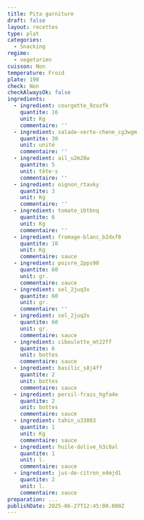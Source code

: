 ```yaml
---
title: Pita garniture
draft: false
layout: recettes
type: plat
categories:
  - Snacking
regime:
  - vegetarien
cuisson: Non
temperature: Froid
plate: 190
check: Non
checkAlwaysOk: false
ingredients:
  - ingredient: courgette_9zozfk
    quantite: 16
    unit: Kg
    commentaire: ''
  - ingredient: salade-verte-chene_cg3wgm
    quantite: 30
    unit: unité
    commentaire: ''
  - ingredient: ail_u2m28w
    quantite: 5
    unit: tête·s
    commentaire: ''
  - ingredient: oignon_rtavky
    quantite: 3
    unit: Kg
    commentaire: ''
  - ingredient: tomate_ibtbnq
    quantite: 6
    unit: Kg
    commentaire: ''
  - ingredient: fromage-blanc_b2dxf8
    quantite: 10
    unit: Kg
    commentaire: sauce
  - ingredient: poivre_2pps90
    quantite: 60
    unit: gr.
    commentaire: sauce
  - ingredient: sel_2juq3x
    quantite: 60
    unit: gr.
    commentaire: ''
  - ingredient: sel_2juq3x
    quantite: 60
    unit: gr.
    commentaire: sauce
  - ingredient: ciboulette_mt22ff
    quantite: 6
    unit: bottes
    commentaire: sauce
  - ingredient: basilic_s8j4ff
    quantite: 2
    unit: bottes
    commentaire: sauce
  - ingredient: persil-frais_hgfa4e
    quantite: 2
    unit: bottes
    commentaire: sauce
  - ingredient: tahin_u33083
    quantite: 1
    unit: Kg
    commentaire: sauce
  - ingredient: huile-dolive_h3c8al
    quantite: 1
    unit: l.
    commentaire: sauce
  - ingredient: jus-de-citron_e4mjd1
    quantite: 2
    unit: l.
    commentaire: sauce
preparation: ...
publishDate: 2025-06-27T12:45:00.000Z
---
```

